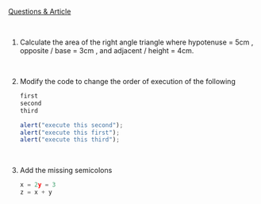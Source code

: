 [ Questions & Article](https://www.linkedin.com/posts/vijay-chollangi-3230abcd12271_javascript-activity-7072936137035546624-6-a9?utm_source=share&utm_medium=member_desktop)

&nbsp;

1. Calculate the area of the right angle triangle where hypotenuse = 5cm , opposite / base = 3cm , and adjacent / height = 4cm.

&nbsp;

2. Modify the code to change the order of execution of the following

   ```md
   first
   second
   third
   ```

   ```js
   alert("execute this second");
   alert("execute this first");
   alert("execute this third");
   ```

&nbsp;

3.  Add the missing semicolons
    ```js
    x = 2y = 3
    z = x + y
    ```
